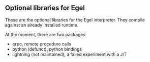 Optional libraries for Egel
---------------------------

These are the optional libraries for the Egel interpreter. They
compile against an already installed runtime.

At the moment, there are two packages:

- erpc, remote procedure calls
- python (defunct), python bindings
- lightning (not maintained), a failed experiment with a JIT

